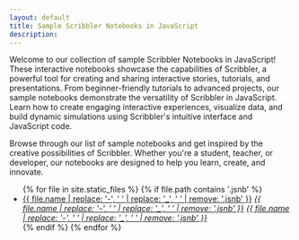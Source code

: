 ```yaml
---
layout: default
title: Sample Scribbler Notebooks in JavaScript
description: 
---
```




Welcome to our collection of sample Scribbler Notebooks in JavaScript! These interactive notebooks showcase the capabilities of Scribbler, a powerful tool for creating and sharing interactive stories, tutorials, and presentations. From beginner-friendly tutorials to advanced projects, our sample notebooks demonstrate the versatility of Scribbler in JavaScript. Learn how to create engaging interactive experiences, visualize data, and build dynamic simulations using Scribbler's intuitive interface and JavaScript code.



Browse through our list of sample notebooks and get inspired by the creative possibilities of Scribbler. Whether you're a student, teacher, or developer, our notebooks are designed to help you learn, create, and innovate.




<ul class="row">
  {% for file in site.static_files %}
    {% if file.path contains '.jsnb' %}
      <li class="col-md-3 col-sm-4 mb-4 card">
        <a href="https://app.scribbler.live/?jsnb=https://examples.scribbler.live{{ file.path }}">{{ file.name | replace: '-', ' ' | replace: '_', ' ' | remove: '.jsnb' }}</a>
        <i class="bi bi-pencil">
          <a href="https://app.scribbler.live/?jsnb=https://examples.scribbler.live{{ file.path }}">{{ file.name | replace: '-', ' ' | replace: '_', ' ' | remove: '.jsnb' }}</a>
          </i>
        <i class="bi bi-play-btn-fill">
          <a href="https://app.scribbler.live/?jsnb=https://examples.scribbler.live{{ file.path }}">{{ file.name | replace: '-', ' ' | replace: '_', ' ' | remove: '.jsnb' }}</a>
         </i>
      </li>
    {% endif %}
  {% endfor %}
</ul>
